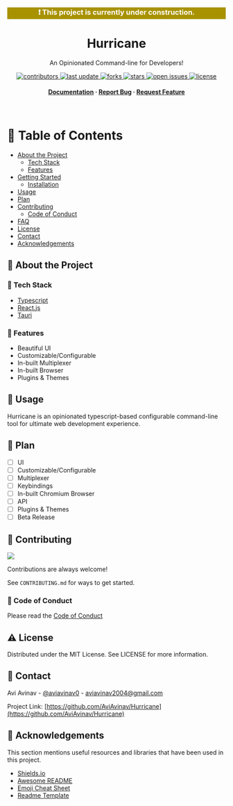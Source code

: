 <div align="center" style="background-color:#a89200;color:white;">

### ❗ This project is currently under construction.

</div>

<div align="center">

  <!-- <img src="assets/logo.png" alt="logo" width="200" height="auto" /> -->
  <h1>Hurricane</h1>

  <p>
    An Opinionated Command-line for Developers! 
  </p>
  
  
<!-- Badges -->
<p>
  <a href="https://github.com/AviAvinav/Hurricane/graphs/contributors">
    <img src="https://img.shields.io/github/contributors/AviAvinav/Hurricane" alt="contributors" />
  </a>
  <a href="">
    <img src="https://img.shields.io/github/last-commit/AviAvinav/Hurricane" alt="last update" />
  </a>
  <a href="https://github.com/AviAvinav/Hurricane/network/members">
    <img src="https://img.shields.io/github/forks/AviAvinav/Hurricane" alt="forks" />
  </a>
  <a href="https://github.com/AviAvinav/Hurricane/stargazers">
    <img src="https://img.shields.io/github/stars/AviAvinav/Hurricane" alt="stars" />
  </a>
  <a href="https://github.com/AviAvinav/Hurricane/issues/">
    <img src="https://img.shields.io/github/issues/AviAvinav/Hurricane" alt="open issues" />
  </a>
  <a href="https://github.com/AviAvinav/Hurricane/blob/master/LICENSE">
    <img src="https://img.shields.io/github/license/AviAvinav/Hurricane.svg" alt="license" />
  </a>
</p>
   
<h4>
    <a href="https://github.com/AviAvinav/Hurricane">Documentation</a>
  <span> · </span>
    <a href="https://github.com/AviAvinav/Hurricane/issues/">Report Bug</a>
  <span> · </span>
    <a href="https://github.com/AviAvinav/Hurricane/issues/">Request Feature</a>
  </h4>
</div>

<br />

<!-- Table of Contents -->

# 📔 Table of Contents

- [About the Project](#🌟-about-the-project)
  <!-- - [Screenshots](#camera-screenshots) -->
  - [Tech Stack](#👾-tech-stack)
  - [Features](#🎯-features)
    <!-- - [Color Reference](#art-color-reference) -->
    <!-- - [Environment Variables](#key-environment-variables) -->
- [Getting Started](#🧰-getting-started)
  <!-- - [Prerequisites](#bangbang-prerequisites) -->
  - [Installation](#⚙️-installation)
  <!-- - [Running Tests](#test_tube-running-tests)
  - [Run Locally](#running-run-locally)
  - [Deployment](#triangular_flag_on_post-deployment) -->
- [Usage](#👀-usage)
- [Plan](#🧭-plan)
- [Contributing](#👋-contributing)
  - [Code of Conduct](#📜-code-of-conduct)
- [FAQ](#❔-faq)
- [License](#⚠️-license)
- [Contact](#🤝-contact)
- [Acknowledgements](#💎-acknowledgements)

<!-- About the Project -->

## 🌟 About the Project

<!-- Screenshots -->

<!-- ### 📷 Screenshots

<div align="center">
  <img src="https://placehold.co/600x400?text=Your+Screenshot+here" alt="screenshot" />
</div> -->

<!-- TechStack -->

### 👾 Tech Stack

<ul>
    <li><a href="https://www.typescriptlang.org/">Typescript</a></li>
    <li><a href="https://reactjs.org/">React.js</a></li>
    <li><a href="https://tauri.studio/">Tauri</a></li>
</ul>

<!-- Features -->

### 🎯 Features

- Beautiful UI
- Customizable/Configurable
- In-built Multiplexer
- In-built Browser
- Plugins & Themes

<!-- Color Reference -->

<!-- ### 🎨 Color Reference

| Color           | Hex                                                              |
| --------------- | ---------------------------------------------------------------- |
| Primary Color   | ![#222831](https://via.placeholder.com/10/222831?text=+) #222831 |
| Secondary Color | ![#393E46](https://via.placeholder.com/10/393E46?text=+) #393E46 |
| Accent Color    | ![#00ADB5](https://via.placeholder.com/10/00ADB5?text=+) #00ADB5 |
| Text Color      | ![#EEEEEE](https://via.placeholder.com/10/EEEEEE?text=+) #EEEEEE | -->

<!-- Getting Started -->

<!-- ## 🧰 Getting Started -->

<!-- Prerequisites -->

<!-- ### ‼️ Prerequisites

This project uses Yarn as package manager

```bash
 npm install --global yarn
``` -->

<!-- Installation -->

<!-- ### ⚙️ Installation -->

<!-- Install my-project with npm

```bash
  choco install hurricane
``` -->

<!-- Running Tests -->

<!-- ### 🧪 Running Tests

To run tests, run the following command

```bash
  yarn test test
``` -->

<!-- Run Locally -->

<!-- ### :running: Run Locally

Clone the project

```bash
  git clone https://github.com/Louis3797/awesome-readme-template.git
```

Go to the project directory

```bash
  cd my-project
```

Install dependencies

```bash
  yarn install
```

Start the server

```bash
  yarn start
``` -->

<!-- Deployment -->

<!-- ### :triangular_flag_on_post: Deployment

To deploy this project run

```bash
  yarn deploy
``` -->

<!-- Usage -->

## 👀 Usage

Hurricane is an opinionated typescript-based configurable command-line tool for ultimate web development experience.

<!-- Plan -->

## 🧭 Plan

- [ ] UI
- [ ] Customizable/Configurable
- [ ] Multiplexer
- [ ] Keybindings
- [ ] In-built Chromium Browser
- [ ] API
- [ ] Plugins & Themes
- [ ] Beta Release

<!-- Contributing -->

## 👋 Contributing

<a href="https://github.com/AviAvinav/Hurricane/graphs/contributors">
  <img src="https://contrib.rocks/image?repo=AviAvinav/Hurricane" />
</a>

Contributions are always welcome!

See `CONTRIBUTING.md` for ways to get started.

<!-- Code of Conduct -->

### 📜 Code of Conduct

Please read the [Code of Conduct](https://github.com/AviAvinav/Hurricane/blob/master/CODE_OF_CONDUCT.md)

<!-- FAQ -->

<!-- ## ❔ FAQ -->

<!-- - Question 1

  - Answer 1

- Question 2

  - Answer 2 -->

<!-- License -->

## ⚠️ License

Distributed under the MIT License. See LICENSE for more information.

<!-- Contact -->

## 🤝 Contact

Avi Avinav - [@aviavinav0](https://twitter.com/aviavinav0) - aviavinav2004@gmail.com

Project Link: [https://github.com/AviAvinav/Hurricane](https://github.com/AviAvinav/Hurricane)

<!-- Acknowledgments -->

## 💎 Acknowledgements

This section mentions useful resources and libraries that have been used in this project.

- [Shields.io](https://shields.io/)
- [Awesome README](https://github.com/matiassingers/awesome-readme)
- [Emoji Cheat Sheet](https://github.com/ikatyang/emoji-cheat-sheet/blob/master/README.md#travel--places)
- [Readme Template](https://github.com/othneildrew/Best-README-Template)
